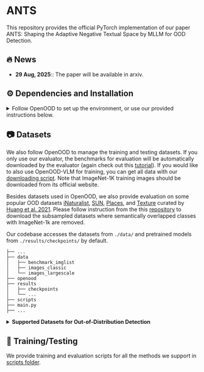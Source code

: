 # ANTS
This repository provides the official PyTorch implementation of our paper ANTS: Shaping the Adaptive Negative Textual Space by MLLM for OOD Detection.

## 🔥 News
- **29 Aug, 2025**:: The paper will be available in arxiv.

## ⚙️ Dependencies and Installation
<details>
  <summary>Follow OpenOOD to set up the environment, or use our provided instructions below.</summary>

  pip install git+https://github.com/YBZH/OpenOOD-VLM

</details>

## 📷 Datasets
We also follow OpenOOD to manage the training and testing datasets.
If you only use our evaluator, the benchmarks for evaluation will be automatically downloaded by the evaluator (again check out this [tutorial](https://colab.research.google.com/drive/1tvTpCM1_ju82Yygu40fy7Lc0L1YrlkQF?usp=sharing)). If you would like to also use OpenOOD-VLM for training, you can get all data with our [downloading script](https://github.com/Jingkang50/OpenOOD/tree/main/scripts/download). Note that ImageNet-1K training images should be downloaded from its official website.

Besides datasets used in OpenOOD, we also provide evaluation on some popular OOD datasets [iNaturalist](https://arxiv.org/abs/1707.06642), [SUN](https://vision.princeton.edu/projects/2010/SUN/), [Places](https://arxiv.org/abs/1610.02055), and [Texture](https://arxiv.org/abs/1311.3618) curated by [Huang et al. 2021](https://arxiv.org/abs/2105.01879). Please follow instruction from the this [repository](https://github.com/deeplearning-wisc/large_scale_ood#out-of-distribution-dataset) to download the subsampled datasets where semantically overlapped classes with ImageNet-1k are removed.

Our codebase accesses the datasets from `./data/` and pretrained models from `./results/checkpoints/` by default.
```
├── ...
├── data
│   ├── benchmark_imglist
│   ├── images_classic
│   └── images_largescale
├── openood
├── results
│   ├── checkpoints
│   └── ...
├── scripts
├── main.py
├── ...
```

<details>
<summary><b>Supported Datasets for Out-of-Distribution Detection</b></summary>

> - [x] [BIMCV (A COVID X-Ray Dataset)]()
>      > Near-OOD: `CT-SCAN`, `X-Ray-Bone`;<br>
>      > Far-OOD: `MNIST`, `CIFAR-10`, `Texture`, `Tiny-ImageNet`;<br>
> - [x] [MNIST]()
>      > Near-OOD: `NotMNIST`, `FashionMNIST`;<br>
>      > Far-OOD: `Texture`, `CIFAR-10`, `TinyImageNet`, `Places365`;<br>
> - [x] [CIFAR-10]()
>      > Near-OOD: `CIFAR-100`, `TinyImageNet`;<br>
>      > Far-OOD: `MNIST`, `SVHN`, `Texture`, `Places365`;<br>
> - [x] [CIFAR-100]()
>      > Near-OOD: `CIFAR-10`, `TinyImageNet`;<br>
>      > Far-OOD: `MNIST`, `SVHN`, `Texture`, `Places365`;<br>
> - [x] [ImageNet-200]()
>      > Near-OOD: `SSB-hard`, `NINCO`;<br>
>      > Far-OOD: `iNaturalist`, `Texture`, `OpenImage-O`;<br>
>      > Covariate-Shifted ID: `ImageNet-C`, `ImageNet-R`, `ImageNet-v2`;
> - [x] [ImageNet-1K]()
>      > Near-OOD: `SSB-hard`, `NINCO`;<br>
>      > Far-OOD: `iNaturalist`, `Texture`, `OpenImage-O`;<br>
>      > Covariate-Shifted ID: `ImageNet-C`, `ImageNet-R`, `ImageNet-v2`;
> - [x] [ImageNet-1K Traditional Four Datasets]()
>      > Far-OOD: `iNaturalist`, `SUN`, `Places`, `Texture`;<br>
>      > Covariate-Shifted ID: `ImageNet-C`, `ImageNet-R`, `ImageNet-v2`;
</details>

## 🚀 Training/Testing
We provide training and evaluation scripts for all the methods we support in [scripts folder]().

